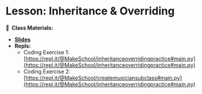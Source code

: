 <!-- .slide: data-background="./Images/header.svg" data-background-repeat="none" data-background-size="40% 40%" data-background-position="center 10%" class="header" -->
# Lesson: Inheritance & Overriding

<!-- Put a link to the slides so that students can find them -->

**📝 &nbsp;Class Materials:** 
  <!-- Put a link to the slides -->
* [**Slides**](https://docs.google.com/presentation/d/16W0KARjgyZ-csuFroFYCcZozMgLowpvU47P1bnoacZ8/edit?usp=sharing)
* **Repls:**
  * Coding Exercise 1: [https://repl.it/@MakeSchool/inheritanceoverridingpractice#main.py](https://repl.it/@MakeSchool/inheritanceoverridingpractice#main.py)
  * Coding Exercise 2: [https://repl.it/@MakeSchool/createmusiciansubclass#main.py](https://repl.it/@MakeSchool/inheritanceoverridingpractice#main.py)
  

<!-- > -->

